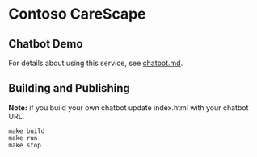 # Contoso CareScape 

## Chatbot Demo

For details about using this service, see [chatbot.md](chatbot.md).

## Building and Publishing

**Note:** if you build your own chatbot update index.html with your chatbot URL.


```
make build
make run
make stop
```
